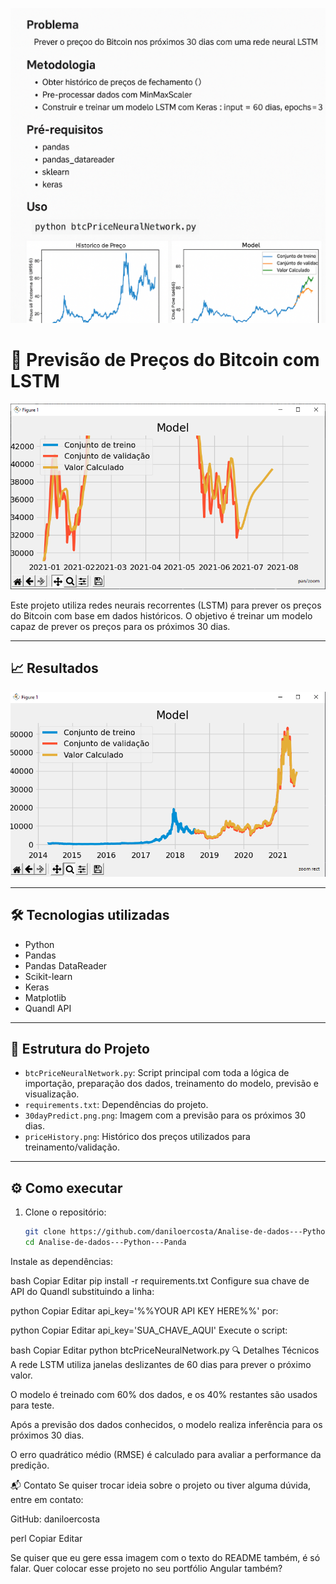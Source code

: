 ![Imagem do Projeto](projeto.png)

# 🧠 Previsão de Preços do Bitcoin com LSTM

![Preview do Projeto](https://raw.githubusercontent.com/daniloercosta/Analise-de-dados---Python---Panda/53dfd6dd996da04c192a382781664ddcfeb01c4c/30dayPredict.png.png)

Este projeto utiliza redes neurais recorrentes (LSTM) para prever os preços do Bitcoin com base em dados históricos. O objetivo é treinar um modelo capaz de prever os preços para os próximos 30 dias.

---

## 📈 Resultados

![Histórico de Preço](https://raw.githubusercontent.com/daniloercosta/Analise-de-dados---Python---Panda/53dfd6dd996da04c192a382781664ddcfeb01c4c/priceHistory.png)

---

## 🛠 Tecnologias utilizadas

- Python
- Pandas
- Pandas DataReader
- Scikit-learn
- Keras
- Matplotlib
- Quandl API

---

## 📂 Estrutura do Projeto

- `btcPriceNeuralNetwork.py`: Script principal com toda a lógica de importação, preparação dos dados, treinamento do modelo, previsão e visualização.
- `requirements.txt`: Dependências do projeto.
- `30dayPredict.png.png`: Imagem com a previsão para os próximos 30 dias.
- `priceHistory.png`: Histórico dos preços utilizados para treinamento/validação.

---

## ⚙️ Como executar

1. Clone o repositório:
   ```bash
   git clone https://github.com/daniloercosta/Analise-de-dados---Python---Panda.git
   cd Analise-de-dados---Python---Panda
Instale as dependências:

bash
Copiar
Editar
pip install -r requirements.txt
Configure sua chave de API do Quandl substituindo a linha:

python
Copiar
Editar
api_key='%%YOUR API KEY HERE%%'
por:

python
Copiar
Editar
api_key='SUA_CHAVE_AQUI'
Execute o script:

bash
Copiar
Editar
python btcPriceNeuralNetwork.py
🔍 Detalhes Técnicos
A rede LSTM utiliza janelas deslizantes de 60 dias para prever o próximo valor.

O modelo é treinado com 60% dos dados, e os 40% restantes são usados para teste.

Após a previsão dos dados conhecidos, o modelo realiza inferência para os próximos 30 dias.

O erro quadrático médio (RMSE) é calculado para avaliar a performance da predição.

📬 Contato
Se quiser trocar ideia sobre o projeto ou tiver alguma dúvida, entre em contato:

GitHub: daniloercosta

perl
Copiar
Editar

Se quiser que eu gere essa imagem com o texto do README também, é só falar. Quer colocar esse projeto no seu portfólio Angular também?







